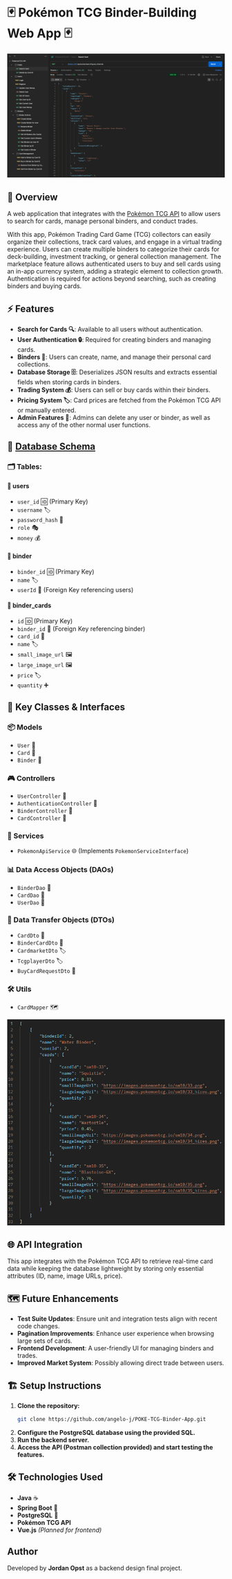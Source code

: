 # 🃏 Pokémon TCG Binder-Building Web App 🃏

![Example Postman View With Requests](docs/screenshots/Postman%20View.png)

## 📖 Overview
A web application that integrates with the [Pokémon TCG API](https://pokemontcg.io/) to allow users to search for cards, manage personal binders, and conduct trades.  

With this app, Pokémon Trading Card Game (TCG) collectors can easily organize their collections, track card values, and engage in a virtual trading experience.
Users can create multiple binders to categorize their cards for deck-building, investment tracking, or general collection management.
The marketplace feature allows authenticated users to buy and sell cards using an in-app currency system, adding a strategic element to collection growth.
Authentication is required for actions beyond searching, such as creating binders and buying cards.

## ⚡ Features
- **Search for Cards 🔍**: Available to all users without authentication.
- **User Authentication 🔒**: Required for creating binders and managing cards.
- **Binders 📂**: Users can create, name, and manage their personal card collections.
- **Database Storage 🗄️**: Deserializes JSON results and extracts essential fields when storing cards in binders.
- **Trading System 💰**: Users can sell or buy cards within their binders.
- **Pricing System 🏷️**: Card prices are fetched from the Pokémon TCG API or manually entered.
- **Admin Features 👀**: Admins can delete any user or binder, as well as access any of the other normal user functions.

## 💾 [Database Schema](database/pokemonTcgSQL.sql)
### 🗂️ Tables:
#### 👤 users
- `user_id`  🆔 (Primary Key)
- `username` 🏷️
- `password_hash` 🔑
- `role` 🎭
- `money` 💰

#### 📁 binder
- `binder_id` 🆔 (Primary Key)
- `name` 🏷️
- `userId` 🔗 (Foreign Key referencing users)

#### 🎴 binder_cards
- `id` 🆔 (Primary Key)
- `binder_id` 🔗 (Foreign Key referencing binder)
- `card_id` 🎴
- `name` 🏷️
- `small_image_url` 🖼️
- `large_image_url` 🖼️
- `price` 🏷️
- `quantity` ➕

## 🎯 Key Classes & Interfaces
### 📦 Models
- `User` 👤
- `Card` 🎴
- `Binder` 📂

### 🎮 Controllers ###
- `UserController` 👥
- `AuthenticationController` 🔑
- `BinderController` 📂
- `CardController` 🎴

### 🔧 Services
- `PokemonApiService` 🌐 (Implements `PokemonServiceInterface`)

### 📊 Data Access Objects (DAOs)
- `BinderDao` 📂
- `CardDao` 🎴
- `UserDao` 👤

### 📜 Data Transfer Objects (DTOs)
- `CardDto` 🎴
- `BinderCardDto` 📂
- `CardmarketDto` 🏷️
- `TcgplayerDto` 🏷️
- `BuyCardRequestDto` 🛒

### 🛠️ Utils
- `CardMapper` 🗺️

![Example Binder View in JSON](docs/screenshots/Binder%20View.png)

## 🌐 API Integration
This app integrates with the Pokémon TCG API to retrieve real-time card data while keeping the 
database lightweight by storing only essential attributes (ID, name, image URLs, price).

## 🗺️ Future Enhancements
- **Test Suite Updates**: Ensure unit and integration tests align with recent code changes.
- **Pagination Improvements**: Enhance user experience when browsing large sets of cards.
- **Frontend Development**: A user-friendly UI for managing binders and trades.
- **Improved Market System**: Possibly allowing direct trade between users.

## 🏗️ Setup Instructions
1. **Clone the repository:**
   ```sh
   git clone https://github.com/angelo-j/POKE-TCG-Binder-App.git
   ```
2. **Configure the PostgreSQL database using the provided SQL.**
3. **Run the backend server.**
4. **Access the API (Postman collection provided) and start testing the features.**

## 🛠️ Technologies Used
- **Java** ☕
- **Spring Boot** 🌱
- **PostgreSQL** 🐘
- **Pokémon TCG API**
- **Vue.js** *(Planned for frontend)*

## Author
Developed by **Jordan Opst** as a backend design final project.

